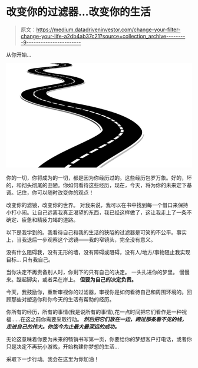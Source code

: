 # 改变你的过滤器…改变你的生活

> 原文：<https://medium.datadriveninvestor.com/change-your-filter-change-your-life-a2db4ab37c21?source=collection_archive---------9----------------------->

从你开始…

![](img/1968115ab0a8c5143f7c34d6a90f84bd.png)

你的一切，你将成为的一切，都是因为你经历过的。这些经历包罗万象。好的，坏的，和彻头彻尾的丑陋。你如何看待这些经历，现在，今天，将为你的未来定下基调。记住，你可以随时改变你的观点！

改变你的滤镜，改变你的世界。
对我来说，我可以在书中找到每一个借口来保持小打小闹。让自己远离我真正渴望的东西，我已经这样做了，这让我走上了一条不确定、疲惫和精疲力竭的道路。

以下是我学到的。我看待自己和我的生活的狭隘的过滤器是可笑的不公平。事实上，当我退后一步观察这个滤镜——我的窄镜头，完全没有意义。

没有什么阻碍我，没有无形的墙，没有障碍或阻碍，没有人/地方/事物阻止我实现目标…
只有我自己。

当你决定不再责备别人时，你剩下的只有自己的决定。
一头扎进你的梦里。
慢慢来。踮起脚尖，或者呆在岸上。
**但要为自己的决定负责。**

今天，我鼓励你，重新审视你的过滤器，审视你是如何看待自己和周围环境的。回顾那些对塑造你和你今天的生活有帮助的经历。

你所有的经历，所有的事情(我是说所有的事情),花一点时间把它们看作是一种祝福……在这之前你需要采取行动。 ***然后把它们放在一边，跨过那条看不见的线，走进自己的伟大。你迄今为止最大最深远的成功。***

无论这意味着你要为未来的畅销书写第一页，你要给你的梦想客户打电话，或者你只是决定不再玩小游戏，开始构建你梦想的生活…

采取下一步行动。我会在这里为你加油！